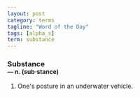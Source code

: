 ```yaml
---
layout: post
category: terms
tagline: "Word of the Day"
tags: [alpha_s]
term: substance
---
```


<h3>Substance<br/> <small>&mdash; n. (sub<span>&middot;</span>stance)</small></h3>
<p><ol><li>One's posture in an underwater vehicle.</li>
</ol></p>
